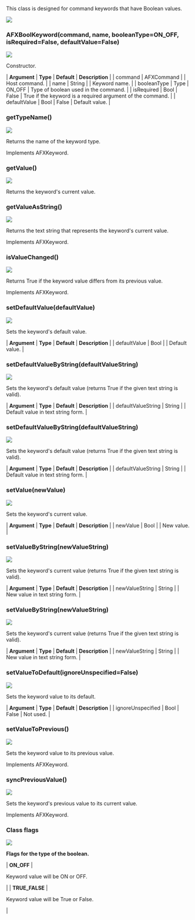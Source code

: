 This class is designed for command keywords that have Boolean values.

![](https://help.3ds.com/2023/English/DSSIMULIA_Established/SIMACAERefImages/gui-afxboolkeyword.png)

### AFXBoolKeyword(command, name, booleanType=ON_OFF, isRequired=False, defaultValue=False)

![](https://help.3ds.com/2023/English/DSSIMULIA_Established/IconsReference/butix_top_wline.png)

Constructor.

| **Argument** | **Type** | **Default** | **Description** |
| command | AFXCommand | | Host command. |
| name | String | | Keyword name. |
| booleanType | Type | ON_OFF | Type of boolean used in the command. |
| isRequired | Bool | False | True if the keyword is a required argument of the command. |
| defaultValue | Bool | False | Default value. |

### getTypeName()

![](https://help.3ds.com/2023/English/DSSIMULIA_Established/IconsReference/butix_top_wline.png)

Returns the name of the keyword type.

Implements AFXKeyword.

### getValue()

![](https://help.3ds.com/2023/English/DSSIMULIA_Established/IconsReference/butix_top_wline.png)

Returns the keyword's current value.

### getValueAsString()

![](https://help.3ds.com/2023/English/DSSIMULIA_Established/IconsReference/butix_top_wline.png)

Returns the text string that represents the keyword's current value.

Implements AFXKeyword.

### isValueChanged()

![](https://help.3ds.com/2023/English/DSSIMULIA_Established/IconsReference/butix_top_wline.png)

Returns True if the keyword value differs from its previous value.

Implements AFXKeyword.

### setDefaultValue(defaultValue)

![](https://help.3ds.com/2023/English/DSSIMULIA_Established/IconsReference/butix_top_wline.png)

Sets the keyword's default value.

| **Argument** | **Type** | **Default** | **Description** |
| defaultValue | Bool | | Default value. |

### setDefaultValueByString(defaultValueString)

![](https://help.3ds.com/2023/English/DSSIMULIA_Established/IconsReference/butix_top_wline.png)

Sets the keyword's default value (returns True if the given text string is valid).

| **Argument** | **Type** | **Default** | **Description** |
| defaultValueString | String | | Default value in text string form. |

### setDefaultValueByString(defaultValueString)

![](https://help.3ds.com/2023/English/DSSIMULIA_Established/IconsReference/butix_top_wline.png)

Sets the keyword's default value (returns True if the given text string is valid).

| **Argument** | **Type** | **Default** | **Description** |
| defaultValueString | String | | Default value in text string form. |

### setValue(newValue)

![](https://help.3ds.com/2023/English/DSSIMULIA_Established/IconsReference/butix_top_wline.png)

Sets the keyword's current value.

| **Argument** | **Type** | **Default** | **Description** |
| newValue | Bool | | New value. |

### setValueByString(newValueString)

![](https://help.3ds.com/2023/English/DSSIMULIA_Established/IconsReference/butix_top_wline.png)

Sets the keyword's current value (returns True if the given text string is valid).

| **Argument** | **Type** | **Default** | **Description** |
| newValueString | String | | New value in text string form. |

### setValueByString(newValueString)

![](https://help.3ds.com/2023/English/DSSIMULIA_Established/IconsReference/butix_top_wline.png)

Sets the keyword's current value (returns True if the given text string is valid).

| **Argument** | **Type** | **Default** | **Description** |
| newValueString | String | | New value in text string form. |

### setValueToDefault(ignoreUnspecified=False)

![](https://help.3ds.com/2023/English/DSSIMULIA_Established/IconsReference/butix_top_wline.png)

Sets the keyword value to its default.

| **Argument** | **Type** | **Default** | **Description** |
| ignoreUnspecified | Bool | False | Not used. |

### setValueToPrevious()

![](https://help.3ds.com/2023/English/DSSIMULIA_Established/IconsReference/butix_top_wline.png)

Sets the keyword value to its previous value.

Implements AFXKeyword.

### syncPreviousValue()

![](https://help.3ds.com/2023/English/DSSIMULIA_Established/IconsReference/butix_top_wline.png)

Sets the keyword's previous value to its current value.

Implements AFXKeyword.

### Class flags

![](https://help.3ds.com/2023/English/DSSIMULIA_Established/IconsReference/butix_top_wline.png)

**Flags for the type of the boolean.**

| **ON_OFF** |

Keyword value will be ON or OFF.

|
| **TRUE_FALSE** |

Keyword value will be True or False.

|
